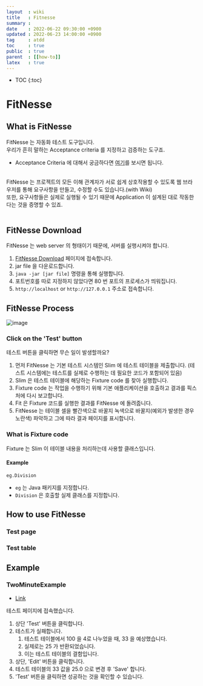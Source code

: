 ```yaml
---
layout  : wiki
title   : Fitnesse
summary :
date    : 2022-06-22 09:30:00 +0900
updated : 2022-06-23 14:00:00 +0900
tag     : atdd
toc     : true
public  : true
parent  : [[how-to]]
latex   : true
---
```

* TOC
{:toc}

# FitNesse

## What is FitNesse
FitNesse 는 자동화 테스트 도구입니다.<br>
우리가 흔히 말하는 Acceptance criteria 를 지정하고 검증하는 도구죠.<br>
- Acceptance Criteria 에 대해서 궁금하다면 [여기](https://currenjin.github.io/wiki/ATDD/#acceptance-criteria)를 보시면 됩니다.<br>
<br>
FitNesse 는 프로젝트의 모든 이해 관계자가 서로 쉽게 상호작용할 수 있도록 웹 브라우저를 통해 요구사항을 만들고, 수정할 수도 있습니다.(with Wiki)<br>
또한, 요구사항들은 실제로 실행될 수 있기 때문에 Application 이 설계된 대로 작동한다는 것을 증명할 수 있죠.<br>
<br>

## FitNesse Download
FitNesse 는 web server 의 형태이기 때문에, 서버를 실행시켜야 합니다.

1. [FitNesse Download](http://fitnesse.org/FitNesseDownload) 페이지에 접속합니다.
2. jar file 을 다운로드합니다.
3. `java -jar [jar file]` 명령을 통해 실행합니다.
4. 포트번호를 따로 지정하지 않았다면 80 번 포트의 프로세스가 띄워집니다.
5. `http://localhost` or `http://127.0.0.1` 주소로 접속합니다.

## FitNesse Process
![image](https://user-images.githubusercontent.com/60500649/175182572-e72dd4cc-5b4c-45fe-9db7-08d5ed986f90.png)

### Click on the 'Test' button
테스트 버튼을 클릭하면 무슨 일이 발생할까요?

1. 먼저 FitNesse 는 기본 테스트 시스템인 Slim 에 테스트 테이블을 제출합니다. (테스트 시스템에는 테스트를 실제로 수행하는 데 필요한 코드가 포함되어 있음)
2. Slim 은 테스트 테이블에 해당하는 Fixture code 를 찾아 실행합니다.
3. Fixture code 는 작업을 수행하기 위해 기본 애플리케이션을 호출하고 결과를 픽스처에 다시 보고합니다.
4. Fit 은 Fixture 코드를 실행한 결과를 FitNesse 에 돌려줍니다.
5. FitNesse 는 테이블 셀을 빨간색으로 바꿀지 녹색으로 바꿀지(예외가 발생한 경우 노란색) 파악하고 그에 따라 결과 페이지를 표시합니다.

### What is Fixture code
Fixture 는 Slim 이 테이블 내용을 처리하는데 사용할 클래스입니다.<br>

#### Example
`eg.Division`
- `eg` 는 Java 패키지를 지정합니다.
- `Division` 은 호출할 실제 클래스를 지정합니다.


## How to use FitNesse
### Test page
### Test table

## Example
### TwoMinuteExample
- [Link](http://localhost/FitNesse.UserGuide.TwoMinuteExample)

테스트 페이지에 접속했습니다.

1. 상단 'Test' 버튼을 클릭합니다.
2. 테스트가 실패합니다.
   1. 테스트 테이블에서 100 을 4로 나누었을 때, 33 을 예상했습니다.
   2. 실제로는 25 가 반환되었습니다.
   3. 이는 테스트 테이블의 결함입니다.
3. 상단, 'Edit' 버튼을 클릭합니다.
4. 테스트 테이블의 33 값을 25.0 으로 변경 후 'Save' 합니다.
5. 'Test' 버튼을 클릭하면 성공하는 것을 확인할 수 있습니다.
